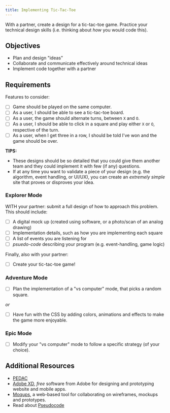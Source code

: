 ```yaml
---
title: Implementing Tic-Tac-Toe
---
```


With a partner, create a design for a tic-tac-toe game. Practice your technical design skills (i.e. thinking about _how_ you would code this).

## Objectives

- Plan and design "ideas"
- Collaborate and communicate effectively around technical ideas
- Implement code together with a partner

## Requirements

Features to consider:

- [ ] Game should be played on the same computer.
- [ ] As a user, I should be able to see a tic-tac-toe board.
- [ ] As a user, the game should alternate turns, between `X` and `O`.
- [ ] As a user, I should be able to click in a square and play either `X` or `O`, respective of the turn.
- [ ] As a user, when I get three in a row, I should be told I've won and the game should be over.

**TIPS:**

- These designs should be so detailed that you could give them another team and they could implement it with few (if any) questions.
- If at any time you want to validate a piece of your design (e.g. the algorithm, event handling, or UI/UX), you can create an _extremely simple_ site that proves or disproves your idea.

### Explorer Mode

WITH your partner: submit a full design of how to approach this problem. This should include:

- [ ] A digital mock up (created using software, or a photo/scan of an analog drawing)
- [ ] Implementation details, such as how you are implementing each square
- [ ] A list of events you are listening for
- [ ] _psuedo-code_ describing your program (e.g. event-handling, game logic)

Finally, also with your partner:

- [ ] Create your tic-tac-toe game!

### Adventure Mode

- [ ] Plan the implementation of a "vs computer" mode, that picks a random square.

_or_

- [ ] Have fun with the CSS by adding colors, animations and effects to make the game more enjoyable.

### Epic Mode

- [ ] Modify your "vs computer" mode to follow a specific strategy (of your choice).

## Additional Resources

- [PEDAC](https://medium.com/launch-school/solving-coding-problems-with-pedac-29141331f93f)
- [Adobe XD](https://www.adobe.com/products/xd.html), _free_ software from Adobe for designing and prototyping website and mobile apps.
- [Moqups](https://moqups.com/), a web-based tool for collaborating on wireframes, mockups and prototypes.
- Read about [Pseudocode](https://en.wikipedia.org/wiki/Pseudocode)
